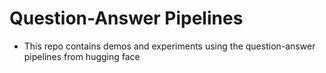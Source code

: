 # Question-Answer Pipelines
* This repo contains demos and experiments using the question-answer pipelines from hugging face
